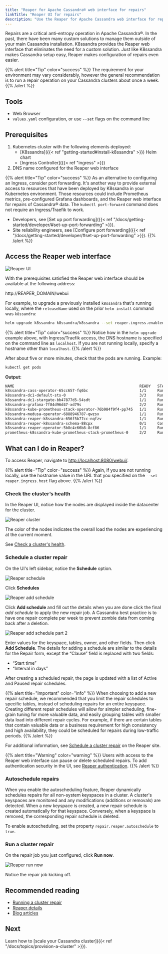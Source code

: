 ```yaml
---
title: "Reaper for Apache Cassandra® web interface for repairs"
linkTitle: "Reaper UI for repairs"
description: "Use the Reaper for Apache Cassandra web interface for repairs."
---
```


Repairs are a critical anti-entropy operation in Apache Cassandra&reg;. In the past, there have been many custom solutions to manage them outside of your main Cassandra installation. K8ssandra provides the Reaper web interface that eliminates the need for a custom solution. Just like K8ssandra makes Cassandra setup easy, Reaper makes configuration of repairs even easier.

{{% alert title="Tip" color="success" %}}
The requirement for your environment may vary considerably, however the general recommendation is to run a repair operation on your Cassandra clusters about once a week.
{{% /alert %}}

## Tools

* Web Browser
* `values.yaml` configuration, or use `--set` flags on the command line

## Prerequisites

1. Kubernetes cluster with the following elements deployed:
   * [K8ssandra]({{< ref "getting-started#install-k8ssandra" >}}) Helm chart
   * [Ingress Controller]({{< ref "ingress" >}})
2. DNS name configured for the Reaper web interface

{{% alert title="Tip" color="success" %}}
As an alternative to configuring an Ingress, consider port forwarding. It's another way to provide external access to resources that have been deployed by K8ssandra in your Kubernetes environment. Those resources could include Prometheus metrics, pre-configured Grafana dashboards, and the Reaper web interface for repairs of Cassandra&reg; data. The `kubectl port-forward` command does not require an Ingress/Traefik to work. 

* Developers, see [Set up port forwarding]({{< ref "/docs/getting-started/developer/#set-up-port-forwarding" >}}).  
* Site reliability engineers, see [Configure port forwarding]({{< ref "/docs/getting-started/developer/#set-up-port-forwarding" >}}).
{{% /alert %}}

## Access the Reaper web interface

![Reaper UI](reaper-main-ui.png)

With the prerequisites satisfied the Reaper web interface should be available at the following address:

http://REAPER_DOMAIN/webui

For example, to upgrade a previously installed `k8ssandra` that's running locally, where the `releaseName` used on the prior `helm install` command was `k8ssandra`:

```bash
helm upgrade k8ssandra k8ssandra/k8ssandra --set reaper.ingress.enabled=true,reaper.ingress.host=localhost
```

{{% alert title="Tip" color="success" %}}
Notice how in the `helm upgrade` example above, with Ingress/Traefik access, the DNS hostname is specified on the command line as `localhost`. If you are not running locally, specify a hostname other than `localhost`. 
{{% /alert %}}

After about five or more minutes, check that the pods are running. Example:

```bash
kubectl get pods
```

**Output:**

```bash
NAME                                                        READY   STATUS      RESTARTS   AGE
k8ssandra-cass-operator-65cc657-fq6bc                       1/1     Running     0          10m
k8ssandra-dc1-default-sts-0                                 3/3     Running     0          10m
k8ssandra-dc1-stargate-bb47877d5-54sdt                      1/1     Running     0          10m
k8ssandra-grafana-7f84d96d47-xd79s                          2/2     Running     0          10m
k8ssandra-kube-prometheus-stack-operator-76b984f9f4-pp745   1/1     Running     0          10m
k8ssandra-medusa-operator-6888946787-qwzsx                  1/1     Running     2          10m
k8ssandra-reaper-k8ssandra-656f5b77cc-nqfzv                 1/1     Running     0          10m
k8ssandra-reaper-k8ssandra-schema-88cpx                     0/1     Completed   0          10m
k8ssandra-reaper-operator-5b8c4c66b8-8cf86                  1/1     Running     2          10m
prometheus-k8ssandra-kube-prometheus-stack-prometheus-0     2/2     Running     1          10m
```

## What can I do in Reaper?

To access Reaper, navigate to [http://localhost:8080/webui/](http://localhost:8080/webui/). 

{{% alert title="Tip" color="success" %}}
Again, if you are not running locally, use the hostname value in the URL that you specified on the `--set reaper.ingress.host` flag above.
{{% /alert %}}

### Check the cluster’s health

In the Reaper UI, notice how the nodes are displayed inside the datacenter for the cluster.

![Reaper cluster](reaper-cluster.png)

The color of the nodes indicates the overall load the nodes are experiencing at the current moment.

See [Check a cluster's health](http://cassandra-reaper.io/docs/usage/health/).

### Schedule a cluster repair

On the UI's left sidebar, notice the **Schedule** option.

![Reaper schedule](reaper-schedule.png)

Click **Schedules**

![Reaper add schedule](reaper-add-schedule1.png)

Click **Add schedule** and fill out the details when you are done click the final _add schedule_ to apply the new repair job.  A Cassandra best practice is to have one repair complete per week to prevent zombie data from coming back after a deletion.

![Reaper add schedule part 2](reaper-add-schedule2.png)

Enter values for the keyspace, tables, owner, and other fields. Then click **Add Schedule**. The details for adding a schedule are similar to the details for the Repair form, except the “Clause” field is replaced with two fields:

* “Start time”
* “Interval in days”

After creating a scheduled repair, the page is updated with a list of Active and Paused repair schedules.

{{% alert title="Important" color="info" %}}
When choosing to add a new repair schedule, we recommended that you limit the repair schedules to specific tables, instead of scheduling repairs for an entire keyspace. Creating different repair schedules will allow for simpler scheduling, fine-grain tuning for more valuable data, and easily grouping tables with smaller data load into different repair cycles. For example, if there are certain tables that contain valuable data or a business requirement for high consistency and high availability, they could be scheduled for repairs during low-traffic periods.
{{% /alert %}}

For additional information, see [Schedule a cluster repair](http://cassandra-reaper.io/docs/usage/schedule/) on the Reaper site.

{{% alert title="Warning" color="warning" %}}
Users with access to the Reaper web interface can pause or delete scheduled repairs. To add authentication security in the UI, see [Reaper authentication](http://cassandra-reaper.io/docs/configuration/authentication/).
{{% /alert %}}

### Autoschedule repairs

When you enable the autoscheduling feature, Reaper dynamically schedules repairs for all non-system keyspaces in a cluster. A cluster's keyspaces are monitored and any modifications (additions or removals) are detected. When a new keyspace is created, a new repair schedule is created automatically for that keyspace. Conversely, when a keyspace is removed, the corresponding repair schedule is deleted.

To enable autoscheduling, set the property `repair.reaper.autoschedule` to `true`. 

### Run a cluster repair

On the repair job you just configured, click **Run now**.

![Reaper run now](reaper-schedule-run-now.png)

Notice the repair job kicking off.

## Recommended reading

* [Running a cluster repair](http://cassandra-reaper.io/docs/usage/single/)
* [Reaper details](http://cassandra-reaper.io/)
* [Blog articles](https://thelastpickle.com/blog/)

## Next

Learn how to [scale your Cassandra cluster]({{< ref "/docs/topics/provision-a-cluster" >}}).  


